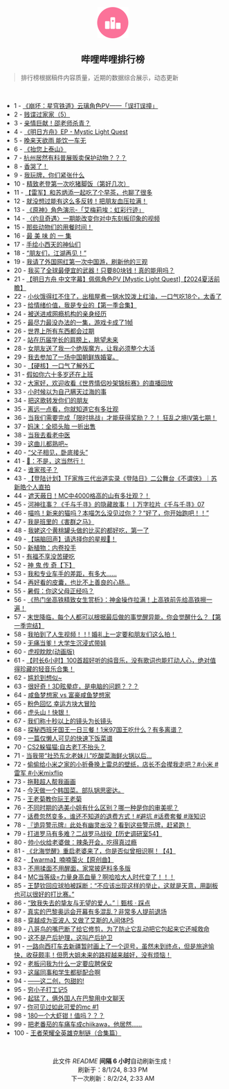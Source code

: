 <div align="center">
    <img src="./assets/icon_rank.png" alt="logo" />
    <h2>哔哩哔哩排行榜</h>
</div>

> 排行榜根据稿件内容质量，近期的数据综合展示，动态更新

<br />

<ul><li><span>1 - <a href=https://www.bilibili.com/BV1HM4m1y76Y>《崩坏：星穹铁道》云璃角色PV——「误打误撞」</a></span></li><li><span>2 - <a href=https://www.bilibili.com/BV1gU411S7pu>贱谍过家家（5）</a></span></li><li><span>3 - <a href=https://www.bilibili.com/BV1bE4m1d7NJ>亲情巨献！邵老师杀青？</a></span></li><li><span>4 - <a href=https://www.bilibili.com/BV1Ky411q7QC>《明日方舟》EP - Mystic Light Quest</a></span></li><li><span>5 - <a href=https://www.bilibili.com/BV1MS42197VC>晚来天欲雨 能饮一车无</a></span></li><li><span>6 - <a href=https://www.bilibili.com/BV1tz421i7zb>《抬您上泰山》</a></span></li><li><span>7 - <a href=https://www.bilibili.com/BV1MU411S7Cc>杭州居然有科普展贩卖保护动物？？？</a></span></li><li><span>8 - <a href=https://www.bilibili.com/BV1MZ421K7s3>香哭了！</a></span></li><li><span>9 - <a href=https://www.bilibili.com/BV1gb42177xL>我玩牌，你们紧张什么</a></span></li><li><span>10 - <a href=https://www.bilibili.com/BV1bM4m1y7Mj>精致老登第一次吃猪脚饭（第好几次）</a></span></li><li><span>11 - <a href=https://www.bilibili.com/BV1jb421778Y>【雷军】和苏炳添一起吃了个早茶，也聊了很多</a></span></li><li><span>12 - <a href=https://www.bilibili.com/BV1cf421B72c>就没想过能有这么多反转！把朋友血压拉满！</a></span></li><li><span>13 - <a href=https://www.bilibili.com/BV1Li421a7oH>《原神》角色演示-「艾梅莉埃：虹彩行迹」</a></span></li><li><span>14 - <a href=https://www.bilibili.com/BV1bi421a7ka>〈约旦奇遇〉一期能改变你对中东刻板印象的视频</a></span></li><li><span>15 - <a href=https://www.bilibili.com/BV1SZ421N7nG>那些动物们的用餐时间！</a></span></li><li><span>16 - <a href=https://www.bilibili.com/BV1rb421J7Wo>最 美 味 的 一 集</a></span></li><li><span>17 - <a href=https://www.bilibili.com/BV1Fz421i7ca>手绘小西天的神仙们</a></span></li><li><span>18 - <a href=https://www.bilibili.com/BV1yH4y1c7Aq>“朋友们，江湖再见！”</a></span></li><li><span>19 - <a href=https://www.bilibili.com/BV1SU411U7AK>我请了外国网红第一次中国游，刷新他的三观</a></span></li><li><span>20 - <a href=https://www.bilibili.com/BV1Mf421i7ri>我买了全球最便宜的武器！只要80块钱！真的能用吗？</a></span></li><li><span>21 - <a href=https://www.bilibili.com/BV1Sf421q7dN>【明日方舟 中文字幕】佩佩角色PV [Mystic Light Quest]【2024夏活前瞻】</a></span></li><li><span>22 - <a href=https://www.bilibili.com/BV1kf421q7FM>小伙饿得扛不住了，出租屋煮一锅水饺泼上红油，一口气吃18个，太香了</a></span></li><li><span>23 - <a href=https://www.bilibili.com/BV1Qr421M7jt>给情绪价值，我是专业的【第一季合集】</a></span></li><li><span>24 - <a href=https://www.bilibili.com/BV1CZ421T7ZF>被送进戒网瘾机构的亲身经历</a></span></li><li><span>25 - <a href=https://www.bilibili.com/BV1XU411U7FY>最尽力最没办法的一集，游戏卡成了1帧</a></span></li><li><span>26 - <a href=https://www.bilibili.com/BV11f421v7hS>世界上所有东西都会过期</a></span></li><li><span>27 - <a href=https://www.bilibili.com/BV1jZ421K7xt>站在历届学长的肩膀上，眺望未来</a></span></li><li><span>28 - <a href=https://www.bilibili.com/BV1cS42197VV>女朋友送了我一个绝版魔方，让我必须整个大活</a></span></li><li><span>29 - <a href=https://www.bilibili.com/BV1RS421X7hP>我去参加了一场中国朝鲜族婚宴。</a></span></li><li><span>30 - <a href=https://www.bilibili.com/BV1iW42197dP>【硬核】一口气了解外汇</a></span></li><li><span>31 - <a href=https://www.bilibili.com/BV1uE421A7x3>假如你六十多岁还在上班</a></span></li><li><span>32 - <a href=https://www.bilibili.com/BV1gH4y1c7RK>大家好，欢迎收看《世界情侣吵架锦标赛》的直播回放</a></span></li><li><span>33 - <a href=https://www.bilibili.com/BV1WE421w7ab>小时候以为自己瞒天过海的事</a></span></li><li><span>34 - <a href=https://www.bilibili.com/BV1wW421R7rR>把这歌转发你们的朋友</a></span></li><li><span>35 - <a href=https://www.bilibili.com/BV15Z421K7Ra>离远一点看，你就知道它有多壮观</a></span></li><li><span>36 - <a href=https://www.bilibili.com/BV1AU411S7Z4>当我们需要完成「限时挑战」才能获得奖励？？！ 狂乱之境IV第七期！</a></span></li><li><span>37 - <a href=https://www.bilibili.com/BV17m42137oU>妈沫：全损头胎 一折出售</a></span></li><li><span>38 - <a href=https://www.bilibili.com/BV14m42137g5>当我去看老中医</a></span></li><li><span>39 - <a href=https://www.bilibili.com/BV1RT421k721>这曲儿都熟吧~</a></span></li><li><span>40 - <a href=https://www.bilibili.com/BV1g4421S7ko>“父子相见，卧底接头”</a></span></li><li><span>41 - <a href=https://www.bilibili.com/BV1DW421X7E2>🦌：不是，这当然行！</a></span></li><li><span>42 - <a href=https://www.bilibili.com/BV1Ti421a7VH>谁家孩子？</a></span></li><li><span>43 - <a href=https://www.bilibili.com/BV17T42167ka>【登陆计划】TF家族三代出道实录《登陆日》二公舞台《不谓侠》｜苏新皓个人直拍</a></span></li><li><span>44 - <a href=https://www.bilibili.com/BV1tT42167KN>遮天蔽日！MC中4000格高的山有多壮观？！</a></span></li><li><span>45 - <a href=https://www.bilibili.com/BV1WT421r7ur>河神往事？《千与千寻》的隐藏故事！丨万字拉片《千与千寻》07</a></span></li><li><span>46 - <a href=https://www.bilibili.com/BV1Ab42177Qo>喵呜！新来的猫吗？本喵怎么没见过你？？“好了，你开始跑吧！！”</a></span></li><li><span>47 - <a href=https://www.bilibili.com/BV1Df421v7AU>我是班里的《害群之马》</a></span></li><li><span>48 - <a href=https://www.bilibili.com/BV1DS421X7DM>我姥这个黄桃罐头做的比买的都好吃，第一了</a></span></li><li><span>49 - <a href=https://www.bilibili.com/BV1nEvDe4EiK>【端脑回声】请选择你的星舰🚀！</a></span></li><li><span>50 - <a href=https://www.bilibili.com/BV1FM4m117TD>新植物：内卷投手</a></span></li><li><span>51 - <a href=https://www.bilibili.com/BV1ux4y1476o>有福不享没苦硬吃</a></span></li><li><span>52 - <a href=https://www.bilibili.com/BV19E4m1R761>神 鬼 传 奇【下】</a></span></li><li><span>53 - <a href=https://www.bilibili.com/BV1Tm42137kV>我和专业车手的差距，有多大……</a></span></li><li><span>54 - <a href=https://www.bilibili.com/BV1AW421977w>再好看的皮囊，也比不上善良的心肠...</a></span></li><li><span>55 - <a href=https://www.bilibili.com/BV1MU411S7Lp>暑假：你这父母正经吗？</a></span></li><li><span>56 - <a href=https://www.bilibili.com/BV18m421379g>《热门坐高铁精致女生赏析》：神金操作拉满！上高铁前先给高铁擦一遍！</a></span></li><li><span>57 - <a href=https://www.bilibili.com/BV1ME421A7Wk>末世降临，每个人都可以根据最后做的事觉醒异能，你会觉醒什么？【第一季完结】</a></span></li><li><span>58 - <a href=https://www.bilibili.com/BV1HU411S73f>我拍到了人生视频！！! 婚礼上一定要和朋友们这么拍！</a></span></li><li><span>59 - <a href=https://www.bilibili.com/BV1Gw4m1k7KN>无痛当爹！大学生沉浸式带娃</a></span></li><li><span>60 - <a href=https://www.bilibili.com/BV16S411w7Gp>虎视眈眈(动画版)</a></span></li><li><span>61 - <a href=https://www.bilibili.com/BV1Tx4y147ag>【时长6小时】100首超好听的纯音乐，没有歌词也能打动人心，绝对值得珍藏的轻音乐合集！</a></span></li><li><span>62 - <a href=https://www.bilibili.com/BV1fE4m1X7PZ>尴尬到想似~</a></span></li><li><span>63 - <a href=https://www.bilibili.com/BV1Rb421E7k1>很好奇！3D眩晕症，是电脑的问题？？？</a></span></li><li><span>64 - <a href=https://www.bilibili.com/BV171421t7uc>咸鱼梦想家 vs 富豪咸鱼梦想家</a></span></li><li><span>65 - <a href=https://www.bilibili.com/BV1ax4y1s7ty>粉色回忆 幸运方块大冒险</a></span></li><li><span>66 - <a href=https://www.bilibili.com/BV1d1421b75n>虎头山！快银！</a></span></li><li><span>67 - <a href=https://www.bilibili.com/BV1pH4y1c7kP>我们称十秒以上的镜头为长镜头</a></span></li><li><span>68 - <a href=https://www.bilibili.com/BV1HE4m1d7Vj>探秘西班牙国王一日三餐！1米97国王吃什么？有多离谱？</a></span></li><li><span>69 - <a href=https://www.bilibili.com/BV14W4219781>一篇仅懒人可见的快速下饭菜谱</a></span></li><li><span>70 - <a href=https://www.bilibili.com/BV1XT421k7f4>CS2躲猫猫:自古老T不抬头？</a></span></li><li><span>71 - <a href=https://www.bilibili.com/BV1EZ421K7Sy>当我带“社恐东北老妹儿”吃酸菜海鲜火锅以后...</a></span></li><li><span>72 - <a href=https://www.bilibili.com/BV1BH4y1c72v>偷偷给小米之家的小折叠换上雷总的壁纸，店长不会撵我走吧？#小米 #雷军 #小米mixflip</a></span></li><li><span>73 - <a href=https://www.bilibili.com/BV1FH4y1c7Xm>拖鞋超人帮我画画</a></span></li><li><span>74 - <a href=https://www.bilibili.com/BV1cb421J7UW>今天做一个韩国菜。部队锅思密达。</a></span></li><li><span>75 - <a href=https://www.bilibili.com/BV1az421B7be>王老菊教你玩王老菊</a></span></li><li><span>76 - <a href=https://www.bilibili.com/BV1Gm42137k9>不同时期的选美小姐有什么区别？哪一种是你的审美呢？</a></span></li><li><span>77 - <a href=https://www.bilibili.com/BV14Z421N75w>话费忽然变多，谁还不知道的退费方式！#避坑 #话费套餐 #涨知识</a></span></li><li><span>78 - <a href=https://www.bilibili.com/BV1zy411i7tp>『诡异警示牌』此处有幽灵出没？看到这些警示牌，赶紧跑！</a></span></li><li><span>79 - <a href=https://www.bilibili.com/BV1kW42197o7>打进罗马有多难？二战罗马战役【历史调研室54】</a></span></li><li><span>80 - <a href=https://www.bilibili.com/BV13z421B7nh>帅小伙给老婆做：辣条开会，吃得真过瘾</a></span></li><li><span>81 - <a href=https://www.bilibili.com/BV1pE4m1d73o>《北海觉醒》重启老婆来了，你是否似曾相识啊！【4】</a></span></li><li><span>82 - <a href=https://www.bilibili.com/BV1XE421w7xp>【warma】喃喃萤火【原创曲】</a></span></li><li><span>83 - <a href=https://www.bilibili.com/BV1PZ421K7Jv>不用揉面不用醒面，家常披萨料多多版</a></span></li><li><span>84 - <a href=https://www.bilibili.com/BV1dy411e7cQ>MC当等级=力量身高血量？啊哈哈大人时代变了！！！</a></span></li><li><span>85 - <a href=https://www.bilibili.com/BV1eS42197Sq>王楚钦回应球拍被踩断：“不应该出现这样的举止，这就是天意，用副板也可以很好的打比赛。”</a></span></li><li><span>86 - <a href=https://www.bilibili.com/BV1w4421S7LR>“致我失去的挚友与无望的爱人。”｜甄核 · 踩点</a></span></li><li><span>87 - <a href=https://www.bilibili.com/BV1kW42197Rz>真实的巴黎奥运会开幕有多混乱？非常多人提前退场</a></span></li><li><span>88 - <a href=https://www.bilibili.com/BV1kf421q79j>穿越成为亚波人 又做了艾斯的人间体P5</a></span></li><li><span>89 - <a href=https://www.bilibili.com/BV1dE4m1R7sj>八哥鸟的嘴巴断了给它修剪，为了防止它乱动把它包起来它还喊救命</a></span></li><li><span>90 - <a href=https://www.bilibili.com/BV1UZ421T7qK>这不是产后护理，这叫产后护卫</a></span></li><li><span>91 - <a href=https://www.bilibili.com/BV1DM4m1y7oq>一路向西打车去新疆暂时画上了一个逗号，虽然未到终点，但是旅途愉快，收获颇丰！但愿大姐未来的路程越来越好，没有烦恼！</a></span></li><li><span>92 - <a href=https://www.bilibili.com/BV1tw4m1k7Dq>老板问我为什么一定要应聘保安</a></span></li><li><span>93 - <a href=https://www.bilibili.com/BV1AZ421K7UG>这届同事和学生都挺配合啊</a></span></li><li><span>94 - <a href=https://www.bilibili.com/BV1Di421h7m8>——这二创，包甜的!</a></span></li><li><span>95 - <a href=https://www.bilibili.com/BV1W2421Z76W>穷小子打工记5</a></span></li><li><span>96 - <a href=https://www.bilibili.com/BV1cT421r7EN>起猛了，俩外国人在巴黎用中文聊天</a></span></li><li><span>97 - <a href=https://www.bilibili.com/BV1KW421R7pz>你可见过如此可爱的mc #1</a></span></li><li><span>98 - <a href=https://www.bilibili.com/BV1Vb42177bP>180一个大虾钳！值吗？？？</a></span></li><li><span>99 - <a href=https://www.bilibili.com/BV1Lw4m1k7SP>把老番茄的车痛车成chiikawa，他居然......</a></span></li><li><span>100 - <a href=https://www.bilibili.com/BV1y4421Z7ZV>王者荣耀全英雄克制链（合集篇）</a></span></li></ul>

<br />

<p align=center>此文件 <i>README</i> <b>间隔 6 小时</b>自动刷新生成！<br>刷新于：8/1/24, 8:33 PM<br>下一次刷新：8/2/24, 2:33 AM</p>